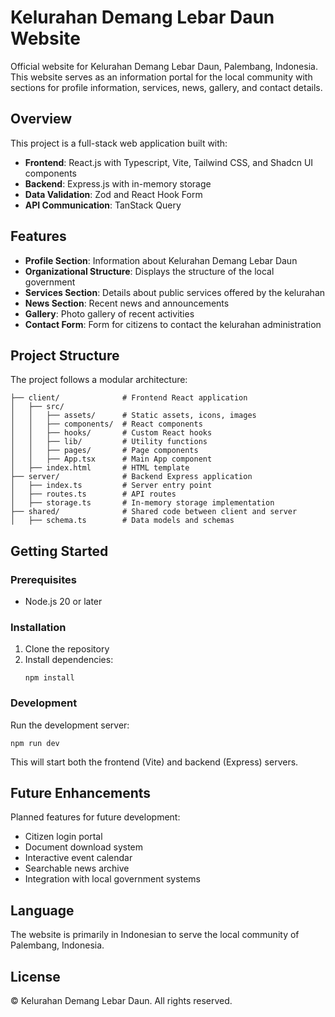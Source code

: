 # Kelurahan Demang Lebar Daun Website

Official website for Kelurahan Demang Lebar Daun, Palembang, Indonesia. This website serves as an information portal for the local community with sections for profile information, services, news, gallery, and contact details.

## Overview

This project is a full-stack web application built with:

- **Frontend**: React.js with Typescript, Vite, Tailwind CSS, and Shadcn UI components
- **Backend**: Express.js with in-memory storage
- **Data Validation**: Zod and React Hook Form
- **API Communication**: TanStack Query

## Features

- **Profile Section**: Information about Kelurahan Demang Lebar Daun
- **Organizational Structure**: Displays the structure of the local government
- **Services Section**: Details about public services offered by the kelurahan
- **News Section**: Recent news and announcements
- **Gallery**: Photo gallery of recent activities
- **Contact Form**: Form for citizens to contact the kelurahan administration

## Project Structure

The project follows a modular architecture:

```
├── client/              # Frontend React application
│   ├── src/             
│   │   ├── assets/      # Static assets, icons, images
│   │   ├── components/  # React components
│   │   ├── hooks/       # Custom React hooks
│   │   ├── lib/         # Utility functions
│   │   ├── pages/       # Page components
│   │   ├── App.tsx      # Main App component
│   ├── index.html       # HTML template
├── server/              # Backend Express application
│   ├── index.ts         # Server entry point
│   ├── routes.ts        # API routes
│   ├── storage.ts       # In-memory storage implementation
├── shared/              # Shared code between client and server
│   ├── schema.ts        # Data models and schemas
```

## Getting Started

### Prerequisites

- Node.js 20 or later

### Installation

1. Clone the repository
2. Install dependencies:
   ```
   npm install
   ```

### Development

Run the development server:

```
npm run dev
```

This will start both the frontend (Vite) and backend (Express) servers.

## Future Enhancements

Planned features for future development:

- Citizen login portal
- Document download system
- Interactive event calendar
- Searchable news archive
- Integration with local government systems

## Language

The website is primarily in Indonesian to serve the local community of Palembang, Indonesia.

## License

© Kelurahan Demang Lebar Daun. All rights reserved.